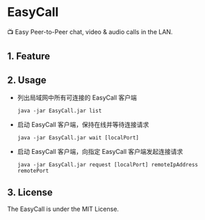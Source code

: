# EasyCall

:tv: Easy Peer-to-Peer chat, video & audio calls in the LAN.

<!-- 解决 TCP 粘包、拆包问题 https://blog.insanecoder.top/tcp-packet-splice-and-split-issue/  -->

## 1. Feature

## 2. Usage

- 列出局域网中所有可连接的 EasyCall 客户端
  ```
  java -jar EasyCall.jar list
  ```
- 启动 EasyCall 客户端，保持在线并等待连接请求
  ```
  java -jar EasyCall.jar wait [localPort]
  ```
- 启动 EasyCall 客户端，向指定 EasyCall 客户端发起连接请求
  ```
  java -jar EasyCall.jar request [localPort] remoteIpAddress remotePort
  ```

## 3. License

The EasyCall is under the MIT License.